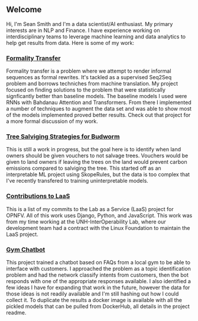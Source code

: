 ## Welcome
Hi, I'm Sean Smith and I'm a data scientist/AI enthusiast. My primary interests are in NLP and Finance. I have experience working on interdisciplinary teams to leverage machine learning and data analytics to help get results from data. Here is some of my work:

### [Formality Transfer](https://github.com/sms1097/formality-transfer)
Formality transfer is a problem where we attempt to render informal sequences as formal rewrites. It's tackled as a supervised Seq2Seq problem and borrows techniches from machine translation. My project focused on finding solutions to the problem that were statistically signficantly better than baseline models. The baseline models I used were RNNs with Bahdanau Attention and Transformers. From there I implemented a number of techniques to augment the data set and was able to show most of the models implemented proved better results. Check out that project for a more formal discussion of my work. 

### [Tree Salviging Strategies for Budworm](https://github.com/sms1097/Carbon-Emissions-Budworm)
This is still a work in progress, but the goal here is to identify when land owners should be given vouchers to not salvage trees. Vouchers would be given to land owners if leaving the trees on the land would prevent carbon emissions compared to salviging the tree. This started off as an interpretable ML project using SkopeRules, but the data is too complex that I've recently transfered to training uninterpretable models. 

### [Contributions to LaaS](https://gerrit.opnfv.org/gerrit/q/project:laas+owner:ssmith)
This is a list of my commits to the Lab as a Service (LaaS) project for OPNFV. All of this work uses Django, Python, and JavaScript. This work was from my time working at the UNH-InterOperability Lab, where our development team had a contract with the Linux Foundation to maintain the LaaS project.

### [Gym Chatbot](https://github.com/sms1097/Business-Chatbot)
This project trained a chatbot based on FAQs from a local gym to be able to interface with customers. I approached the problem as a topic identification problem and had the network classify intents from customers, then the bot responds with one of the appropriate responses available. I also identified a few ideas I have for expanding that work in the future, however the data for those ideas is not readily available and I'm still hashing out how I could collect it. To duplicate the results a docker image is available with all the pickled models that can be pulled from DockerHub, all details in the project readme. 
